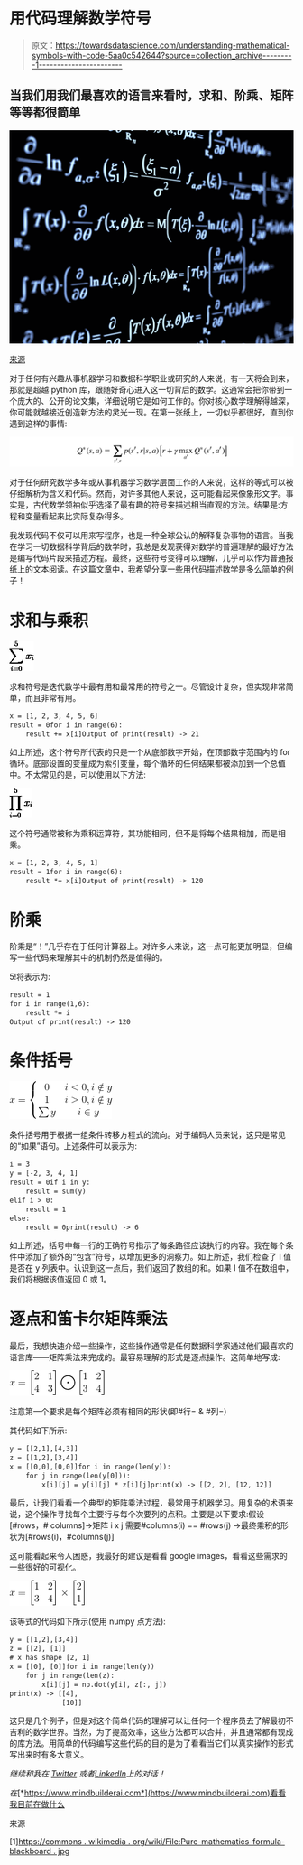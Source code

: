# 用代码理解数学符号

> 原文：<https://towardsdatascience.com/understanding-mathematical-symbols-with-code-5aa0c542644?source=collection_archive---------1----------------------->

## 当我们用我们最喜欢的语言来看时，求和、阶乘、矩阵等等都很简单

![](img/37b96b0c4da300d9fb128e9e6ade3ada.png)

[来源](https://commons.wikimedia.org/wiki/File:Pure-mathematics-formulæ-blackboard.jpg)

对于任何有兴趣从事机器学习和数据科学职业或研究的人来说，有一天将会到来，那就是超越 python 库，跟随好奇心进入这一切背后的数学。这通常会把你带到一个庞大的、公开的论文集，详细说明它是如何工作的。你对核心数学理解得越深，你可能就越接近创造新方法的灵光一现。在第一张纸上，一切似乎都很好，直到你遇到这样的事情:

![](img/338216723b27be579f47446336e743b5.png)

对于任何研究数学多年或从事机器学习数学层面工作的人来说，这样的等式可以被仔细解析为含义和代码。然而，对许多其他人来说，这可能看起来像象形文字。事实是，古代数学领袖似乎选择了最有趣的符号来描述相当直观的方法。结果是:方程和变量看起来比实际复杂得多。

我发现代码不仅可以用来写程序，也是一种全球公认的解释复杂事物的语言。当我在学习一切数据科学背后的数学时，我总是发现获得对数学的普遍理解的最好方法是编写代码片段来描述方程。最终，这些符号变得可以理解，几乎可以作为普通报纸上的文本阅读。在这篇文章中，我希望分享一些用代码描述数学是多么简单的例子！

# **求和与乘积**

![](img/f93cdca28f746ddd686d7f32bbe0fc98.png)

求和符号是迭代数学中最有用和最常用的符号之一。尽管设计复杂，但实现非常简单，而且非常有用。

```
x = [1, 2, 3, 4, 5, 6]
result = 0for i in range(6):
    result += x[i]Output of print(result) -> 21
```

如上所述，这个符号所代表的只是一个从底部数字开始，在顶部数字范围内的 for 循环。底部设置的变量成为索引变量，每个循环的任何结果都被添加到一个总值中。不太常见的是，可以使用以下方法:

![](img/3b945680232a8812867729f528d1961f.png)

这个符号通常被称为乘积运算符，其功能相同，但不是将每个结果相加，而是相乘。

```
x = [1, 2, 3, 4, 5, 1]
result = 1for i in range(6):
    result *= x[i]Output of print(result) -> 120
```

# 阶乘

阶乘是“！”几乎存在于任何计算器上。对许多人来说，这一点可能更加明显，但编写一些代码来理解其中的机制仍然是值得的。

5!将表示为:

```
result = 1
for i in range(1,6):
    result *= i
Output of print(result) -> 120
```

# 条件括号

![](img/ae404e7c9105489ff098ed12388b72f7.png)

条件括号用于根据一组条件转移方程式的流向。对于编码人员来说，这只是常见的“如果”语句。上述条件可以表示为:

```
i = 3
y = [-2, 3, 4, 1]
result = 0if i in y:
    result = sum(y)
elif i > 0:
    result = 1
else:
    result = 0print(result) -> 6
```

如上所述，括号中每一行的正确符号指示了每条路径应该执行的内容。我在每个条件中添加了额外的“包含”符号，以增加更多的洞察力。如上所述，我们检查了 I 值是否在 y 列表中。认识到这一点后，我们返回了数组的和。如果 I 值不在数组中，我们将根据该值返回 0 或 1。

# 逐点和笛卡尔矩阵乘法

最后，我想快速介绍一些操作，这些操作通常是任何数据科学家通过他们最喜欢的语言库——矩阵乘法来完成的。最容易理解的形式是逐点操作。这简单地写成:

![](img/ac1ff9066e50276a41ef10a941e3985d.png)

注意第一个要求是每个矩阵必须有相同的形状(即#行= & #列=)

其代码如下所示:

```
y = [[2,1],[4,3]]
z = [[1,2],[3,4]]
x = [[0,0],[0,0]]for i in range(len(y)):
    for j in range(len(y[0])):
        x[i][j] = y[i][j] * z[i][j]print(x) -> [[2, 2], [12, 12]] 
```

最后，让我们看看一个典型的矩阵乘法过程，最常用于机器学习。用复杂的术语来说，这个操作寻找每个主要行与每个次要列的点积。主要是以下要求:假设[#rows，# columns]→矩阵 i x j 需要#columns(i) == #rows(j) →最终乘积的形状为[#rows(i)，#columns(j)]

这可能看起来令人困惑，我最好的建议是看看 google images，看看这些需求的一些很好的可视化。

![](img/9a296fc5a3ab49a34e35969d61548895.png)

该等式的代码如下所示(使用 numpy 点方法):

```
y = [[1,2],[3,4]]
z = [[2], [1]]
# x has shape [2, 1]
x = [[0], [0]]for i in range(len(y))
    for j in range(len(z):
        x[i][j] = np.dot(y[i], z[:, j])
print(x) -> [[4],
             [10]]
```

这只是几个例子，但是对这个简单代码的理解可以让任何一个程序员去了解最初不吉利的数学世界。当然，为了提高效率，这些方法都可以合并，并且通常都有现成的库方法。用简单的代码编写这些代码的目的是为了看看当它们以真实操作的形式写出来时有多大意义。

*继续和我在* [*Twitter*](https://twitter.com/ianrowan29) *或者*[*LinkedIn*](https://www.linkedin.com/in/ian-rowan/)*上的对话！*

*在*[*https://www.mindbuilderai.com*](https://www.mindbuilderai.com)看看我目前在做什么

来源

[1][https://commons . wikimedia . org/wiki/File:Pure-mathematics-formula-blackboard . jpg](https://commons.wikimedia.org/wiki/File:Pure-mathematics-formulæ-blackboard.jpg)